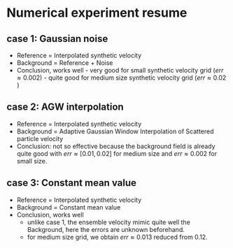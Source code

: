 # Numerical experiment resume

## case 1: Gaussian noise 
- Reference = Interpolated synthetic velocity
- Background = Reference + Noise
- Conclusion, works well
	  - very good for small synthetic velocity grid ($err\approx 0.002$)
	  - quite good for medium size synthetic velocity grid ($err\approx 0.02$ )
## case 2: AGW interpolation
- Reference = Interpolated synthetic velocity
- Background = Adaptive Gaussian Window Interpolation of Scattered particle velocity
- Conclusion: not so effective because the background field is already quite good with $err\approx [0.01,0.02]$ for medium size and $err\approx 0.002$ for small size.
## case 3: Constant mean value
- Reference = Interpolated synthetic velocity
- Background = Constant mean value
- Conclusion, works well
	- unlike case 1, the ensemble velocity mimic quite well the Background, here the errors are unknown beforehand.
	- for medium size grid, we obtain $err\approx 0.013$ reduced from 0.12.

